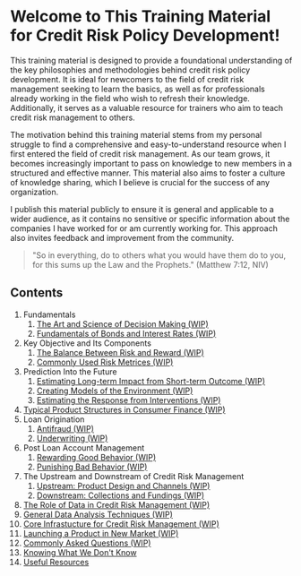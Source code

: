 # Welcome to This Training Material for Credit Risk Policy Development!

This training material is designed to provide a foundational understanding of the key philosophies and methodologies behind credit risk policy development. It is ideal for newcomers to the field of credit risk management seeking to learn the basics, as well as for professionals already working in the field who wish to refresh their knowledge. Additionally, it serves as a valuable resource for trainers who aim to teach credit risk management to others.

The motivation behind this training material stems from my personal struggle to find a comprehensive and easy-to-understand resource when I first entered the field of credit risk management. As our team grows, it becomes increasingly important to pass on knowledge to new members in a structured and effective manner. This material also aims to foster a culture of knowledge sharing, which I believe is crucial for the success of any organization. 

I publish this material publicly to ensure it is general and applicable to a wider audience, as it contains no sensitive or specific information about the companies I have worked for or am currently working for. This approach also invites feedback and improvement from the community.

> "So in everything, do to others what you would have them do to you, for this sums up the Law and the Prophets." (Matthew 7:12, NIV)

## Contents

1. Fundamentals
   1. [The Art and Science of Decision Making (WIP)](fundamentals/decision_making.md)
   2. [Fundamentals of Bonds and Interest Rates (WIP)](fundamentals/bonds_interest_rates.md)
2. Key Objective and Its Components
   1. [The Balance Between Risk and Reward (WIP)](key_objective/risk_reward.md)
   2. [Commonly Used Risk Metrices (WIP)](key_objective/risk_metrix.md)
3. Prediction Into the Future
   1. [Estimating Long-term Impact from Short-term Outcome (WIP)](prediction/long_term_impact.md)
   2. [Creating Models of the Environment (WIP)](prediction/environment_models.md)
   3. [Estimating the Response from Interventions (WIP)](prediction/intervention_response.md)
4. [Typical Product Structures in Consumer Finance (WIP)](product_structures.md)
5. Loan Origination
   1. [Antifraud (WIP)](loan_origination/antifraud.md)
   2. [Underwriting (WIP)](loan_origination/underwriting.md)
6. Post Loan Account Management
   1. [Rewarding Good Behavior (WIP)](post_loan_management/rewarding_good_behavior.md)
   2. [Punishing Bad Behavior (WIP)](post_loan_management/punishing_bad_behavior.md)
7. The Upstream and Downstream of Credit Risk Management
   1. [Upstream: Product Design and Channels (WIP)](upstream_downstream/product_design_channels.md)
   2. [Downstream: Collections and Fundings (WIP)](upstream_downstream/collections_fundings.md)
8. [The Role of Data in Credit Risk Management (WIP)](data_role.md)
9. [General Data Analysis Techniques (WIP)](data_analysis.md)
10. [Core Infrastucture for Credit Risk Management (WIP)](infrastructure.md)
11. [Launching a Product in New Market (WIP)](new_market.md)
12. [Commonly Asked Questions (WIP)](faq.md)
13. [Knowing What We Don't Know](unknowns.md)
14. [Useful Resources](resources.md)
